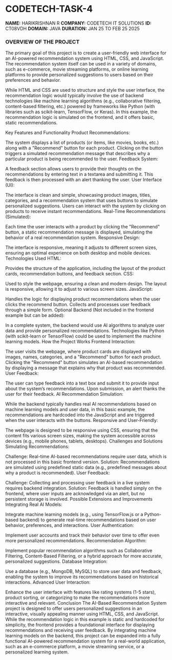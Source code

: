 # CODETECH-TASK-4
**NAME:** HARIKRISHNAN R
**COMPANY:** CODETECH IT SOLUTIONS
**ID:** CT08VDH
**DOMAIN:** JAVA
**DURATION:** JAN 25 TO FEB 25 2025



### OVERVIEW OF THE PROJECT 



The primary goal of this project is to create a user-friendly web interface for an AI-powered recommendation system using HTML, CSS, and JavaScript. The recommendation system itself can be used in a variety of domains, such as e-commerce, movie streaming platforms, or online learning platforms to provide personalized suggestions to users based on their preferences and behavior.

While HTML and CSS are used to structure and style the user interface, the recommendation logic would typically involve the use of backend technologies like machine learning algorithms (e.g., collaborative filtering, content-based filtering, etc.) powered by frameworks like Python (with libraries such as scikit-learn, TensorFlow, or Keras). In this example, the recommendation logic is simulated on the frontend, and it offers basic, static recommendations.

Key Features and Functionality
Product Recommendations:

The system displays a list of products (or items, like movies, books, etc.) along with a "Recommend" button for each product.
Clicking on the button triggers a simulated recommendation message that describes why a particular product is being recommended to the user.
Feedback System:

A feedback section allows users to provide their thoughts on the recommendations by entering text in a textarea and submitting it. This feedback is then processed with an alert thanking the user.
User Interface (UI):

The interface is clean and simple, showcasing product images, titles, categories, and a recommendation system that uses buttons to simulate personalized suggestions.
Users can interact with the system by clicking on products to receive instant recommendations.
Real-Time Recommendations (Simulated):

Each time the user interacts with a product by clicking the "Recommend" button, a static recommendation message is displayed, simulating the behavior of a real recommendation system.
Responsive Design:

The interface is responsive, meaning it adjusts to different screen sizes, ensuring an optimal experience on both desktop and mobile devices.
Technologies Used
HTML:

Provides the structure of the application, including the layout of the product cards, recommendation buttons, and feedback section.
CSS:

Used to style the webpage, ensuring a clean and modern design. The layout is responsive, allowing it to adjust to various screen sizes.
JavaScript:

Handles the logic for displaying product recommendations when the user clicks the recommend button.
Collects and processes user feedback through a simple form.
Optional Backend (Not included in the frontend example but can be added):

In a complete system, the backend would use AI algorithms to analyze user data and provide personalized recommendations.
Technologies like Python (with scikit-learn or TensorFlow) could be used to implement the machine learning models.
How the Project Works
Frontend Interaction:

The user visits the webpage, where product cards are displayed with images, names, categories, and a "Recommend" button for each product.
Clicking the "Recommend" button simulates an AI-based recommendation by displaying a message that explains why that product was recommended.
User Feedback:

The user can type feedback into a text box and submit it to provide input about the system’s recommendations. Upon submission, an alert thanks the user for their feedback.
AI Recommendation Simulation:

While the backend typically handles real AI recommendations based on machine learning models and user data, in this basic example, the recommendations are hardcoded into the JavaScript and are triggered when the user interacts with the buttons.
Responsive and User-Friendly:

The webpage is designed to be responsive using CSS, ensuring that the content fits various screen sizes, making the system accessible across devices (e.g., mobile phones, tablets, desktops).
Challenges and Solutions
Simulating Recommendations:

Challenge: Real-time AI-based recommendations require user data, which is not processed in this basic frontend version.
Solution: Recommendations are simulated using predefined static data (e.g., predefined messages about why a product is recommended).
User Feedback:

Challenge: Collecting and processing user feedback in a live system requires backend integration.
Solution: Feedback is handled simply on the frontend, where user inputs are acknowledged via an alert, but no persistent storage is involved.
Possible Extensions and Improvements
Integrating Real AI Models:

Integrate machine learning models (e.g., using TensorFlow.js or a Python-based backend) to generate real-time recommendations based on user behavior, preferences, and interactions.
User Authentication:

Implement user accounts and track their behavior over time to offer even more personalized recommendations.
Recommendation Algorithm:

Implement popular recommendation algorithms such as Collaborative Filtering, Content-Based Filtering, or a hybrid approach for more accurate, personalized suggestions.
Database Integration:

Use a database (e.g., MongoDB, MySQL) to store user data and feedback, enabling the system to improve its recommendations based on historical interactions.
Advanced User Interaction:

Enhance the user interface with features like rating systems (1-5 stars), product sorting, or categorizing to make the recommendations more interactive and relevant.
Conclusion
The AI-Based Recommendation System project is designed to offer users personalized suggestions in an interactive, visually appealing manner using HTML, CSS, and JavaScript. While the recommendation logic in this example is static and hardcoded for simplicity, the frontend provides a foundational interface for displaying recommendations and receiving user feedback. By integrating machine learning models on the backend, this project can be expanded into a fully functional AI-powered recommendation system for a real-world application, such as an e-commerce platform, a movie streaming service, or a personalized learning system.
